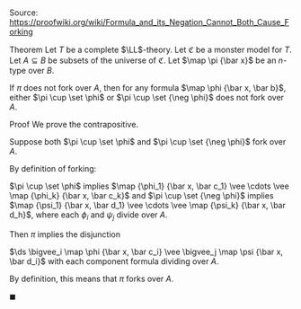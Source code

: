 # 

Source: https://proofwiki.org/wiki/Formula_and_its_Negation_Cannot_Both_Cause_Forking

Theorem
Let $T$ be a complete $\LL$-theory.
Let $\mathfrak C$ be a monster model for $T$.
Let $A \subseteq B$ be subsets of the universe of $\mathfrak C$.
Let $\map \pi {\bar x}$ be an $n$-type over $B$.

If $\pi$ does not fork over $A$, then for any formula $\map \phi {\bar x, \bar b}$, either $\pi \cup \set \phi$ or $\pi \cup \set {\neg \phi}$ does not fork over $A$.


Proof
We prove the contrapositive.

Suppose both $\pi \cup \set \phi$ and $\pi \cup \set {\neg \phi}$ fork over $A$.

By definition of forking:

$\pi \cup \set \phi$ implies $\map {\phi_1} {\bar x, \bar c_1} \vee \cdots \vee \map {\phi_k} {\bar x, \bar c_k}$ and
$\pi \cup \set {\neg \phi}$ implies $\map {\psi_1} {\bar x, \bar d_1} \vee \cdots \vee \map {\psi_k} {\bar x, \bar d_h}$,
where each $\phi_i$ and $\psi_j$ divide over $A$.

Then $\pi$ implies the disjunction

$\ds \bigvee_i \map \phi {\bar x, \bar c_i} \vee \bigvee_j \map \psi {\bar x, \bar d_i}$
with each component formula dividing over $A$.

By definition, this means that $\pi$ forks over $A$.

$\blacksquare$






